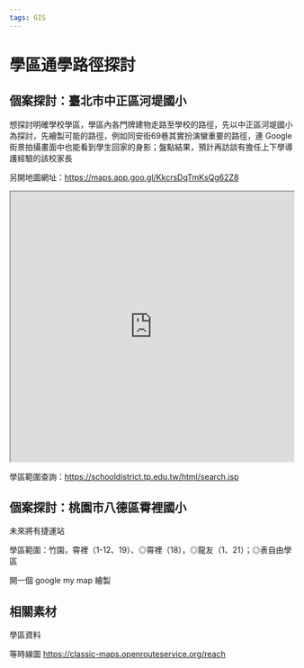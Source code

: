 ```yaml
---
tags: GIS
---
```


# 學區通學路徑探討

## 個案探討：臺北市中正區河堤國小

想探討明確學校學區，學區內各門牌建物走路至學校的路徑，先以中正區河堤國小為探討，先繪製可能的路徑，例如同安街69巷其實扮演蠻重要的路徑，連 Google 街景拍攝畫面中也能看到學生回家的身影；盤點結果，預計再訪談有擔任上下學導護經驗的該校家長

另開地圖網址：https://maps.app.goo.gl/KkcrsDqTmKsQg62Z8

<iframe src="https://www.google.com/maps/d/embed?mid=10m__axpzjI3NWba2W3S3f7LL2Gs&hl=zh-TW&ehbc=2E312F" width=100% height="480"></iframe>

學區範圍查詢：https://schooldistrict.tp.edu.tw/html/search.jsp


## 個案探討：桃園市八德區霄裡國小

未來將有捷運站

學區範圍：竹園，霄裡（1-12、19）、◎霄裡（18），◎龍友（1、21）；◎表自由學區

開一個 google my map 繪製


## 相關素材

學區資料



等時線圖
https://classic-maps.openrouteservice.org/reach